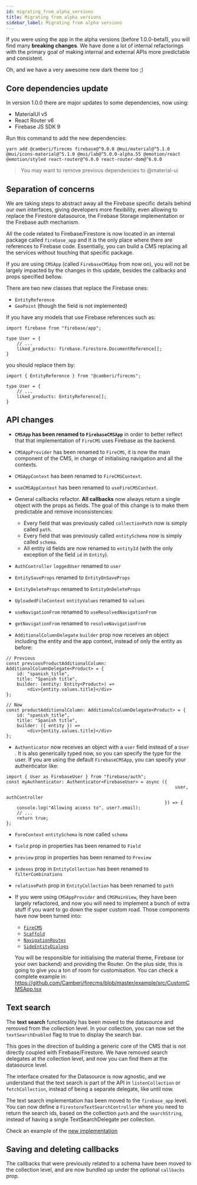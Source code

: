 ```yaml
---
id: migrating_from_alpha_versions
title: Migrating from alpha versions
sidebar_label: Migrating from alpha versions
---
```


If you were using the app in the alpha versions (before 1.0.0-beta1), you will
find many **breaking changes**. We have done a lot of internal refactorings with
the primary goal of making internal and external APIs more predictable and
consistent.

Oh, and we have a very awesome new dark theme too ;)

## Core dependencies update

In version 1.0.0 there are major updates to some dependencies, now using:

- MaterialUI v5
- React Router v6
- Firebase JS SDK 9

Run this command to add the new dependencies:

```
yarn add @camberi/firecms firebase@^9.0.0 @mui/material@^5.1.0 @mui/icons-material@^5.1.0 @mui/lab@^5.0.0-alpha.55 @emotion/react @emotion/styled react-router@^6.0.0 react-router-dom@^6.0.0
```

> You may want to remove previous dependencies to @material-ui


## Separation of concerns

We are taking steps to abstract away all the Firebase specific details behind
our own interfaces, giving developers more flexibility, even allowing to replace
the Firestore datasource, the Firebase Storage implementation or the Firebase
auth mechanism.

All the code related to Firebase/Firestore is now located in an internal package
called `firebase_app` and it is the only place where there are references to
Firebase code. Essentially, you can build a CMS replacing all the services
without touching that specific package.

If you are using `CMSApp` (called
`FirebaseCMSApp` from now on), you will not be largely impacted by the changes
in this update, besides the callbacks and props specified bellow.

There are two new classes that replace the Firebase ones:

- `EntityReference`
- `GeoPoint` (though the field is not implemented)

If you have any models that use Firebase references such as:

```tsx
import firebase from "firebase/app";

type User = {
    // ...
    liked_products: firebase.firestore.DocumentReference[];
}
```

you should replace them by:

```tsx
import { EntityReference } from "@camberi/firecms";

type User = {
    // ...
    liked_products: EntityReference[];
}
```

## API changes

- **`CMSApp` has been renamed to `FirebaseCMSApp`** in order to better reflect
  that that implementation of `FireCMS` uses Firebase as the backend.

- `CMSAppProvider` has been renamed to `FireCMS`, it is now the main component
  of the CMS, in charge of initialising navigation and all the contexts.

- `CMSAppContext` has been renamed to `FireCMSContext`.
- `useCMSAppContext` has been renamed to `useFireCMSContext`.

- General callbacks refactor. **All callbacks** now always return a single
  object with the props as fields. The goal of this change is to make them
  predictable and remove inconsistencies:
    - Every field that was previously called `collectionPath` now is simply
      called `path`.
    - Every field that was previously called `entitySchema` now is simply
      called `schema`.
    - All entity id fields are now renamed to `entityId` (with the only
      exception of the field `id` in `Entity`).

- `AuthController` `loggedUser` renamed to `user`

- `EntitySaveProps` renamed to `EntityOnSaveProps`

- `EntityDeleteProps` renamed to `EntityOnDeleteProps`

- `UploadedFileContext` `entityValues` renamed to `values`

- `useNavigationFrom` renamed to `useResolvedNavigationFrom`
- `getNavigationFrom` renamed to `resolveNavigationFrom`

- `AdditionalColumnDelegate` `builder` prop now receives an object including the
  entity and the app context, instead of only the entity as before:

```tsx
// Previous
const previousProductAdditionalColumn: AdditionalColumnDelegate<Product> = {
    id: "spanish_title",
    title: "Spanish title",
    builder: (entity: Entity<Product>) =>
        <div>{entity.values.title}</div>
};

// Now
const productAdditionalColumn: AdditionalColumnDelegate<Product> = {
    id: "spanish_title",
    title: "Spanish title",
    builder: ({ entity }) =>
        <div>{entity.values.title}</div>
};
```

- `Authenticator` now receives an object with a `user` field instead of a `User`
  . It is also generically typed now, so you can specify the type for the user.
  If you are using the default `FirebaseCMSApp`, you can specify your
  authenticator like:
```tsx
import { User as FirebaseUser } from "firebase/auth";
const myAuthenticator: Authenticator<FirebaseUser> = async ({
                                                                user,
                                                                authController
                                                            }) => {
    console.log("Allowing access to", user?.email);
    // ...
    return true;
};
```

- `FormContext` `entitySchema` is now called `schema`

- `field` prop in properties has been renamed to `Field`

- `preview` prop in properties has been renamed to `Preview`

- `indexes` prop in `EntityCollection` has been renamed to `filterCombinations`

- `relativePath` prop in `EntityCollection` has been renamed to `path`

- If you were using `CMSAppProvider` and `CMSMainView`, they have been largely
  refactored, and now you will need to implement a bunch of extra stuff if you
  want to go down the super custom road. Those components have now been turned
  into:
    - [`FireCMS`](./api/functions/firecms)
    - [`Scaffold`](./api/functions/scaffold)
    - [`NavigationRoutes`](./api/functions/navigationroutes)
    - [`SideEntityDialogs`](./api/functions/sideentitydialogs)

  You will be responsible for initialising the material theme, Firebase (or your
  own backend) and providing the Router. On the plus side, this is going to give
  you a ton of room for customisation. You can check a complete example in:
  https://github.com/Camberi/firecms/blob/master/example/src/CustomCMSApp.tsx

## Text search

The **text search** functionality has been moved to the datasource and removed
from the collection level. In your collection, you can now set
the `textSearchEnabled` flag to true to display the search bar.

This goes in the direction of building a generic core of the CMS that is not
directly coupled with Firebase/Firestore. We have removed search delegates at
the collection level, and now you can find them at the datasource level.

The interface created for the Datasource is now agnostic, and we understand that
the text search is part of the API in `listenCollection` or `fetchCollection`,
instead of being a separate delegate, like until now.

The text search implementation has been moved to the `firebase_app` level. You
can now define a `FirestoreTextSearchController` where you need to return the
search ids, based on the collection `path` and the `searchString`, instead of
having a single TextSearchDelegate per collection.

Check an example of the [new implementation](./firebase_cms_app#text-search)

## Saving and deleting callbacks

The callbacks that were previously related to a schema have been moved to the
collection level, and are now bundled up under the optional `callbacks` prop.


